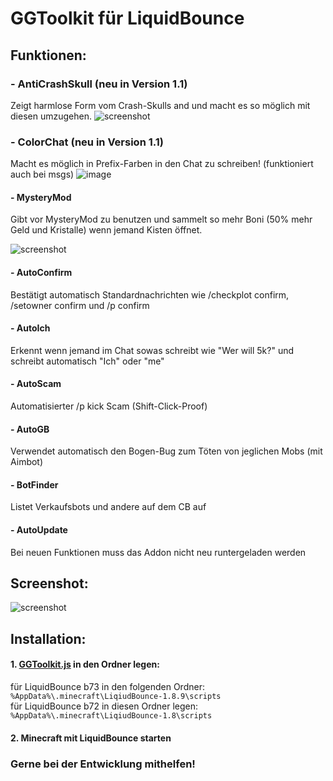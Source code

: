 # GGToolkit für LiquidBounce

## Funktionen:

### - AntiCrashSkull (neu in Version 1.1)

Zeigt harmlose Form vom Crash-Skulls and und macht es so möglich mit diesen umzugehen.
![screenshot](https://user-images.githubusercontent.com/87099409/193527977-e6dd55d2-7c78-4b29-a72f-5143c2e93ce0.png)

### - ColorChat (neu in Version 1.1)

Macht es möglich in Prefix-Farben in den Chat zu schreiben! (funktioniert auch bei msgs)
![image](https://user-images.githubusercontent.com/87099409/193529000-8a7c1c43-586f-44a4-abff-d1351f5ff928.png)

#### - MysteryMod

Gibt vor MysteryMod zu benutzen und sammelt so mehr Boni (50% mehr Geld und Kristalle) wenn jemand Kisten öffnet.

![screenshot](https://user-images.githubusercontent.com/87099409/188408803-ff697865-028c-4df5-822b-793e7fa43c11.png)

#### - AutoConfirm

Bestätigt automatisch Standardnachrichten wie /checkplot confirm, /setowner confirm und /p confirm

#### - AutoIch

Erkennt wenn jemand im Chat sowas schreibt wie "Wer will 5k?" und schreibt automatisch "Ich" oder "me"

#### - AutoScam

Automatisierter /p kick Scam (Shift-Click-Proof)

#### - AutoGB

Verwendet automatisch den Bogen-Bug zum Töten von jeglichen Mobs (mit Aimbot)

#### - BotFinder

Listet Verkaufsbots und andere auf dem CB auf

#### - AutoUpdate

Bei neuen Funktionen muss das Addon nicht neu runtergeladen werden

## Screenshot:

![screenshot](https://user-images.githubusercontent.com/87099409/193525210-760b9428-4ddc-419d-b52f-862e1a5240c4.png)

## Installation:

#### 1. [GGToolkit.js](https://github.com/rob0408/GGToolkit-LiquidBounce/releases/download/1.0/GGToolkit.js) in den Ordner legen:

  für LiquidBounce b73 in den folgenden Ordner: `%AppData%\.minecraft\LiqiudBounce-1.8.9\scripts`<br/>
  für LiquidBounce b72 in diesen Ordner legen: `%AppData%\.minecraft\LiqiudBounce-1.8\scripts`

#### 2. Minecraft mit LiquidBounce starten

### Gerne bei der Entwicklung mithelfen!
